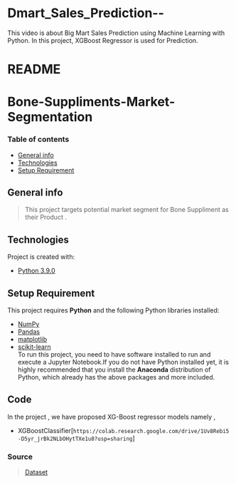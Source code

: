 # Dmart_Sales_Prediction--

This video is about Big Mart Sales Prediction using Machine Learning with Python. In this project, XGBoost Regressor is used for Prediction.
# README
# Bone-Suppliments-Market-Segmentation

### Table of contents
* [General info](#general-info)
* [Technologies](#technologies)
* [Setup Requirement](#setup-requirement)

## General info
> This project targets potential market segment for Bone Suppliment as their Product .
	
## Technologies
Project is created with:
* [Python 3.9.0](https://www.python.org/downloads/release/python-390/#:~:text=0-,Python%203.9.,many%20new%20features%20and%20optimizations.)
	
## Setup Requirement

This project requires **Python** and the following Python libraries installed:

- [NumPy](http://www.numpy.org/)
- [Pandas](http://pandas.pydata.org/)
- [matplotlib](http://matplotlib.org/)
- [scikit-learn](http://scikit-learn.org/stable/)\
To run this project, you need to have software installed to run and execute a Jupyter Notebook.If you do not have Python installed yet, it is highly recommended that you install the **Anaconda** distribution of Python, which already has the above packages and more included.
## Code
In the project , we have proposed XG-Boost regressor models namely ,
- XGBoostClassifier[`https://colab.research.google.com/drive/1Uv8Rebi5-D5yr_jrBk2NLbOHytTXe1u8?usp=sharing`]

### Source 
> [Dataset](https://www.kaggle.com/brijbhushannanda1979/bigmart-sales-data)

